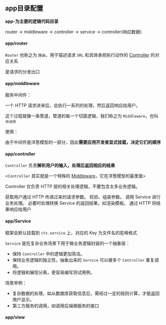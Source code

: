 ## app目录配置

**app-为主要的逻辑代码目录**

router -> middleware -> controller -> service -> controller(响应数据)

#### app/router

`Router` 也称之为 `路由`，用于描述请求 `URL` 和具体承担执行动作的 [Controller](https://eggjs.github.io/zh/guide/controller.html) 的对应关系

是请求的分发出口

#### app/middleware

服务中间件：

一个 HTTP 请求进来后，会执行一系列的处理，然后返回响应给用户。

这个过程就像一条管道，管道的每一个切面逻辑，我们称之为 `Middleware`，也叫 `中间件`

使用：

由于中间件是洋葱模型的一部分，因此**需要应用开发者显式挂载，决定它们的顺序**

#### app/controller

`Controller` 负责**解析用户的输入，处理后返回相应的结果**

<`Controller` 其实就是一个特殊的 [Middleware](https://eggjs.github.io/zh/guide/middleware.html)，它在洋葱模型的最里面>

Controller 仅负责 HTTP 层的相关处理逻辑，不要包含太多业务逻辑。

获取用户通过 HTTP 传递过来的请求参数。
校验、组装参数。
调用 Service 进行业务处理。
必要时处理转换 Service 的返回结果，如渲染模板。
通过 HTTP 将结果响应给用户

#### app/Service

框架会默认挂载到 `ctx.service` 上，对应的 Key 为文件名的驼峰格式

`Service` 是在复杂业务场景下用于做业务逻辑封装的一个抽象层：

- 保持 `Controller` 中的逻辑更加简洁。
- 保持业务逻辑的独立性，抽象出来的 `Service` 可以被多个 `Controller` 重复调用。
- 将逻辑和展现分离，更容易编写测试用例。

场景举例：

- 复杂数据的处理，如从数据库获取信息后，需经过一定的规则计算，才能返回用户显示。
- 第三方服务的调用，如调用后端微服务的接口

#### app/view

